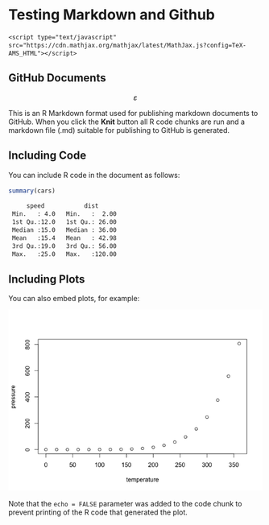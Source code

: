 Testing Markdown and Github
================

``` 
<script type="text/javascript" src="https://cdn.mathjax.org/mathjax/latest/MathJax.js?config=TeX-AMS_HTML"></script>
```

GitHub Documents
----------------

$$
\varepsilon
$$

This is an R Markdown format used for publishing markdown documents to GitHub. When you click the **Knit** button all R code chunks are run and a markdown file (.md) suitable for publishing to GitHub is generated.

Including Code
--------------

You can include R code in the document as follows:

``` r
summary(cars)
```

         speed           dist       
     Min.   : 4.0   Min.   :  2.00  
     1st Qu.:12.0   1st Qu.: 26.00  
     Median :15.0   Median : 36.00  
     Mean   :15.4   Mean   : 42.98  
     3rd Qu.:19.0   3rd Qu.: 56.00  
     Max.   :25.0   Max.   :120.00  

Including Plots
---------------

You can also embed plots, for example:

![](pressure-1.png)

Note that the `echo = FALSE` parameter was added to the code chunk to prevent printing of the R code that generated the plot.

